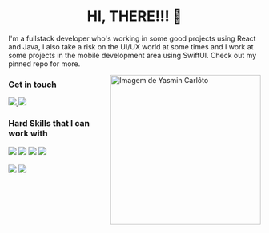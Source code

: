 <h1 align="center">HI, THERE!!! 👋 </h1>

<p>I'm a fullstack developer who's working in some good projects using React and Java, I also take a risk on the UI/UX world at some times and I work at some projects in the mobile development area using SwiftUI. Check out my pinned repo for more.</p>
<div width="20%">
  <img align="right" alt="Imagem de Yasmin Carlôto" src="https://github.com/Carloto11/Carloto11/blob/main/readmeimg.png"  width="300px"/>
</div>

<div>
  <h3>Get in touch</h3>
  
  <div align="left">
    <a href="https://criarmeulink.com.br/u/1714227260">
      <img src="https://skillicons.dev/icons?i=gmail" />
    </a>
    <a href="https://www.linkedin.com/in/yasmin-carlôto-14b620275/">
      <img src="https://skillicons.dev/icons?i=linkedin" />
    </a>
  </div>
</div>

<div align="left">
  <h3>Hard Skills that I can work with</h3>

  <div>
    <img src="https://skillicons.dev/icons?i=typescript,angular,react,tailwind" />
    <img src="https://skillicons.dev/icons?i=sass,nextjs,java,spring" />
    <img src="https://skillicons.dev/icons?i=kotlin,mysql,postgres,mongodb,swift" />
     <img src="https://skillicons.dev/icons?i=swiftui" />
  </div>
</div>

<br/>

<div>
  <img src="https://github-readme-stats.vercel.app/api?username=yasmin-carloto&show_icons=true&theme=onedark"/>
  <img src="https://github-readme-stats.vercel.app/api/top-langs/?username=yasmin-carloto&theme=onedark&layout=compact"/>
</div>

